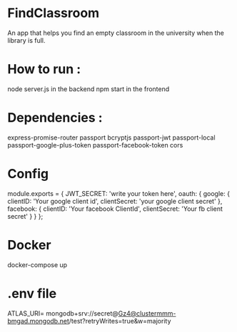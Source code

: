 # FindClassroom

An app that helps you find an empty classroom in the university when the library is full.

# How to run :

node server.js in the backend
npm start in the frontend


# Dependencies :
express-promise-router
passport
bcryptjs
passport-jwt
passport-local
passport-google-plus-token
passport-facebook-token
cors



# Config

module.exports = {
  JWT_SECRET: 'write your token here',
  oauth: {
    google: {
      clientID: 'Your google client id',
      clientSecret: 'your google client secret'
    },
    facebook: {
      clientID: 'Your facebook ClientId',
      clientSecret: 'Your fb client secret'
    }
  }
};

# Docker
docker-compose up

# .env file
ATLAS_URI= mongodb+srv://secret@Gz4@clustermmm-bmgad.mongodb.net/test?retryWrites=true&w=majority

